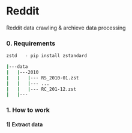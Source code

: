 # Reddit
Reddit data crawling &amp; archieve data processing

### 0. Requirements 
```python
zstd   - pip install zstandard 
```
```bash 
|---data 
|   |---2010
|   |   |--- RS_2010-01.zst 
|   |   |--- ...
|   |   |--- RC_201-12.zst 
|   |---
```
### 1. How to work 
#### 1) Extract data 
